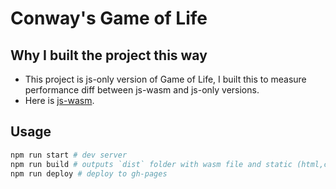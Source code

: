 # Conway's Game of Life
## Why I built the project this way
- This project is js-only version of Game of Life, I built this to measure performance diff between js-wasm and js-only versions.
- Here is [js-wasm](https://github.com/zkindest/rust-wa-game-of-life).
## Usage
```sh
npm run start # dev server
npm run build # outputs `dist` folder with wasm file and static (html,css,js,etc) files.
npm run deploy # deploy to gh-pages 
```